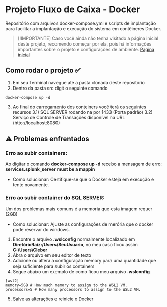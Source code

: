# Projeto Fluxo de Caixa - Docker
Repositório com arquivos docker-compose.yml e scripts de implantação para facilitar a implantação e execução do sistema em contêineres Docker.

>[!IMPORTANTE]
>Caso você ainda não tenha visitado a página inicial deste projeto, recomendo começar por ela, pois há informações importantes sobre o projeto e configurações de ambiente.
>[Pagina inicial](https://github.com/cteotonio-fluxo-caixa)

## Como rodar o projeto ✅
1) Em seu Terminal navegue até a pasta clonada deste repositório
2) Dentro da pasta src digit o seguinte comando

```
docker-compose up -d
```

3) Ao final do carregamento dos conteiners você terá os seguintes recursos
  3.1) SQL SERVER rodando na por 1433 (Porta padrão)
  3.2) Serviço de Controle de Transações disponível na URL (htto://localhost:8080) 


## ⚠️ Problemas enfrentados

### Erro ao subir containers:
Ao digitar o comando **docker-compose up -d** recebo a mensagem de erro: **services.splunk_server must be a mappin**
* Como solucionar: Certifique-se que o Docker esteja em execução e tente novamente.

### Erro ao subir container do SQL SERVER:
Um dos problemas mais comuns é a memoria que esta imagem requer (2GB)
* Como solucionar: Ajuste as configurações de merória que o docker pode reservar do windows.
1) Encontre o arquivo **.wslconfig** normalmente localizado em **DiretórioRaiz:/Users/SeuUsuario**, no meu caso ficou assim **C:\Users\Cleber**
2) Abra o arquivo em seu editor de texto
3) Adicione ou altera a configuração memory para uma quantidade que seja suficiente para subir os containers
4) Segue abaixo um exemplo de como ficou meu arquivo **.wslconfig**

```
[wsl2]
memory=5GB # How much memory to assign to the WSL2 VM.
processors=5 # How many processors to assign to the WSL2 VM.
```

5) Salve as alterações e reinicie o Docker
